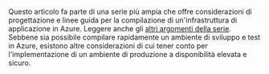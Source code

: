 Questo articolo fa parte di una serie più ampia che offre considerazioni di progettazione e linee guida per la compilazione di un'infrastruttura di applicazione in Azure. Leggere anche gli [altri argomenti della serie](#next-steps). Sebbene sia possibile compilare rapidamente un ambiente di sviluppo e test in Azure, esistono altre considerazioni di cui tener conto per l'implementazione di un ambiente di produzione a disponibilità elevata e sicuro.

<!---HONumber=AcomDC_0706_2016-->